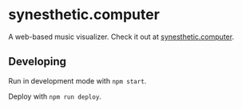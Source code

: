 # synesthetic.computer

A web-based music visualizer. Check it out at <a href="https://synesthetic.computer">synesthetic.computer</a>.

## Developing

Run in development mode with `npm start`.

Deploy with `npm run deploy`.
